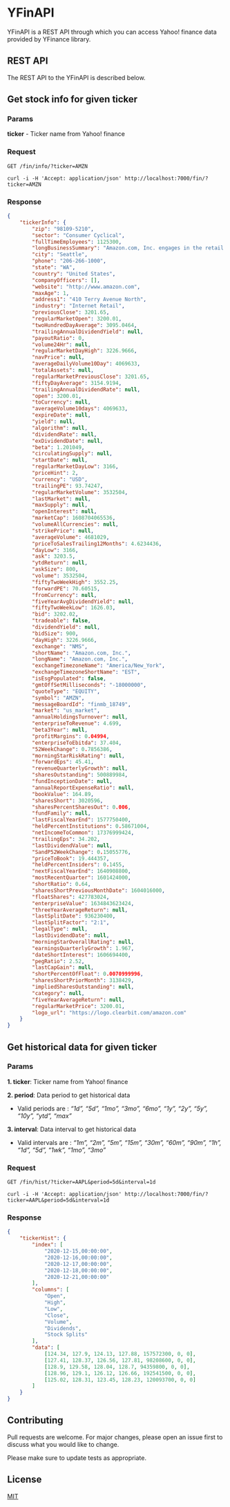 # YFinAPI

YFinAPI is a REST API through which you can access Yahoo! finance data provided by YFinance library.

## REST API

The REST API to the YFinAPI is described below.

## Get stock info for given ticker

### Params

**ticker** - Ticker name from Yahoo! finance

### Request

`GET /fin/info/?ticker=AMZN`

    curl -i -H 'Accept: application/json' http://localhost:7000/fin/?ticker=AMZN

### Response

```json
{
	"tickerInfo": {
		"zip": "98109-5210",
		"sector": "Consumer Cyclical",
		"fullTimeEmployees": 1125300,
		"longBusinessSummary": "Amazon.com, Inc. engages in the retail...",
		"city": "Seattle",
		"phone": "206-266-1000",
		"state": "WA",
		"country": "United States",
		"companyOfficers": [],
		"website": "http://www.amazon.com",
		"maxAge": 1,
		"address1": "410 Terry Avenue North",
		"industry": "Internet Retail",
		"previousClose": 3201.65,
		"regularMarketOpen": 3200.01,
		"twoHundredDayAverage": 3095.0464,
		"trailingAnnualDividendYield": null,
		"payoutRatio": 0,
		"volume24Hr": null,
		"regularMarketDayHigh": 3226.9666,
		"navPrice": null,
		"averageDailyVolume10Day": 4069633,
		"totalAssets": null,
		"regularMarketPreviousClose": 3201.65,
		"fiftyDayAverage": 3154.9194,
		"trailingAnnualDividendRate": null,
		"open": 3200.01,
		"toCurrency": null,
		"averageVolume10days": 4069633,
		"expireDate": null,
		"yield": null,
		"algorithm": null,
		"dividendRate": null,
		"exDividendDate": null,
		"beta": 1.201049,
		"circulatingSupply": null,
		"startDate": null,
		"regularMarketDayLow": 3166,
		"priceHint": 2,
		"currency": "USD",
		"trailingPE": 93.74247,
		"regularMarketVolume": 3532504,
		"lastMarket": null,
		"maxSupply": null,
		"openInterest": null,
		"marketCap": 1608704065536,
		"volumeAllCurrencies": null,
		"strikePrice": null,
		"averageVolume": 4681029,
		"priceToSalesTrailing12Months": 4.6234436,
		"dayLow": 3166,
		"ask": 3203.5,
		"ytdReturn": null,
		"askSize": 800,
		"volume": 3532504,
		"fiftyTwoWeekHigh": 3552.25,
		"forwardPE": 70.60515,
		"fromCurrency": null,
		"fiveYearAvgDividendYield": null,
		"fiftyTwoWeekLow": 1626.03,
		"bid": 3202.02,
		"tradeable": false,
		"dividendYield": null,
		"bidSize": 900,
		"dayHigh": 3226.9666,
		"exchange": "NMS",
		"shortName": "Amazon.com, Inc.",
		"longName": "Amazon.com, Inc.",
		"exchangeTimezoneName": "America/New_York",
		"exchangeTimezoneShortName": "EST",
		"isEsgPopulated": false,
		"gmtOffSetMilliseconds": "-18000000",
		"quoteType": "EQUITY",
		"symbol": "AMZN",
		"messageBoardId": "finmb_18749",
		"market": "us_market",
		"annualHoldingsTurnover": null,
		"enterpriseToRevenue": 4.699,
		"beta3Year": null,
		"profitMargins": 0.04994,
		"enterpriseToEbitda": 37.404,
		"52WeekChange": 0.7856386,
		"morningStarRiskRating": null,
		"forwardEps": 45.41,
		"revenueQuarterlyGrowth": null,
		"sharesOutstanding": 500889984,
		"fundInceptionDate": null,
		"annualReportExpenseRatio": null,
		"bookValue": 164.89,
		"sharesShort": 3020596,
		"sharesPercentSharesOut": 0.006,
		"fundFamily": null,
		"lastFiscalYearEnd": 1577750400,
		"heldPercentInstitutions": 0.58671004,
		"netIncomeToCommon": 17376999424,
		"trailingEps": 34.202,
		"lastDividendValue": null,
		"SandP52WeekChange": 0.15055776,
		"priceToBook": 19.444357,
		"heldPercentInsiders": 0.1455,
		"nextFiscalYearEnd": 1640908800,
		"mostRecentQuarter": 1601424000,
		"shortRatio": 0.64,
		"sharesShortPreviousMonthDate": 1604016000,
		"floatShares": 427783024,
		"enterpriseValue": 1634843623424,
		"threeYearAverageReturn": null,
		"lastSplitDate": 936230400,
		"lastSplitFactor": "2:1",
		"legalType": null,
		"lastDividendDate": null,
		"morningStarOverallRating": null,
		"earningsQuarterlyGrowth": 1.967,
		"dateShortInterest": 1606694400,
		"pegRatio": 2.52,
		"lastCapGain": null,
		"shortPercentOfFloat": 0.0070999996,
		"sharesShortPriorMonth": 3138429,
		"impliedSharesOutstanding": null,
		"category": null,
		"fiveYearAverageReturn": null,
		"regularMarketPrice": 3200.01,
		"logo_url": "https://logo.clearbit.com/amazon.com"
	}
}
```

## Get historical data for given ticker

### Params

**1. ticker**: Ticker name from Yahoo! finance

**2. period**: Data period to get historical data

- Valid periods are : _“1d”, “5d”, “1mo”, “3mo”, “6mo”, “1y”, “2y”, “5y”, “10y”, “ytd”, “max”_

**3. interval**: Data interval to get historical data

- Valid intervals are : _“1m”, “2m”, “5m”, “15m”, “30m”, “60m”, “90m”, “1h”, “1d”, “5d”, “1wk”, “1mo”, “3mo”_

### Request

`GET /fin/hist/?ticker=AAPL&period=5d&interval=1d`

    curl -i -H 'Accept: application/json' http://localhost:7000/fin/?ticker=AAPL&period=5d&interval=1d

### Response

```json
{
	"tickerHist": {
		"index": [
			"2020-12-15,00:00:00",
			"2020-12-16,00:00:00",
			"2020-12-17,00:00:00",
			"2020-12-18,00:00:00",
			"2020-12-21,00:00:00"
		],
		"columns": [
			"Open",
			"High",
			"Low",
			"Close",
			"Volume",
			"Dividends",
			"Stock Splits"
		],
		"data": [
			[124.34, 127.9, 124.13, 127.88, 157572300, 0, 0],
			[127.41, 128.37, 126.56, 127.81, 98208600, 0, 0],
			[128.9, 129.58, 128.04, 128.7, 94359800, 0, 0],
			[128.96, 129.1, 126.12, 126.66, 192541500, 0, 0],
			[125.02, 128.31, 123.45, 128.23, 120093700, 0, 0]
		]
	}
}
```

## Contributing

Pull requests are welcome. For major changes, please open an issue first to discuss what you would like to change.

Please make sure to update tests as appropriate.

## License

[MIT](https://choosealicense.com/licenses/mit/)
